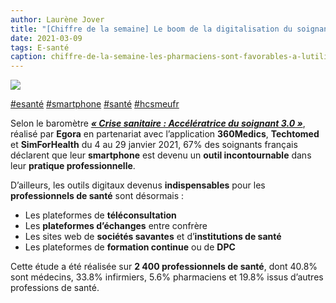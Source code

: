 ```yaml
---
author: Laurène Jover
title: "[Chiffre de la semaine] Le boom de la digitalisation du soignant."
date: 2021-03-09
tags: E-santé
caption: chiffre-de-la-semaine-les-pharmaciens-sont-favorables-a-lutilisation-dapplications-sante-2.webp
---
```


![](/2021-03-09_chiffre-de-la-semaine-les-pharmaciens-sont-favorables-a-lutilisation-dapplications-sante-2/chiffre-de-la-semaine-wordpress-kozea-group-770x578px1.png)

[#esanté](https://www.linkedin.com/feed/hashtag/?keywords=%23esant%C3%A9)
[#smartphone](https://www.linkedin.com/feed/hashtag/?keywords=%23smartphone)
[#santé](https://www.linkedin.com/feed/hashtag/?keywords=%23sant%C3%A9)
[#hcsmeufr](https://www.linkedin.com/feed/hashtag/?keywords=%23hcsmeufr)

Selon le baromètre
[**_« Crise sanitaire : Accélératrice du soignant 3.0 »_**](https://med-cdn.ams3.digitaloceanspaces.com/assets/public/presse/CPdigitalisationCOVID0802.pdf), réalisé par
**Egora**
en partenariat avec l’application
**360Medics**,
**Techtomed**
et
**SimForHealth**
du 4 au 29 janvier 2021, 67% des soignants français déclarent que leur
**smartphone**
est devenu un
**outil incontournable**
dans leur
**pratique professionnelle**.

D’ailleurs, les outils digitaux devenus
**indispensables**
pour les
**professionnels de santé**
sont désormais :

- Les plateformes de
  **téléconsultation**
- Les
  **plateformes d’échanges**
  entre confrère
- Les sites web de
  **sociétés savantes**
  et d’**institutions de santé**
- Les plateformes de
  **formation continue**
  ou de
  **DPC**

Cette étude a été réalisée sur
**2 400 professionnels de santé**, dont 40.8% sont médecins, 33.8% infirmiers, 5.6% pharmaciens et 19.8% issus d’autres professions de santé.
